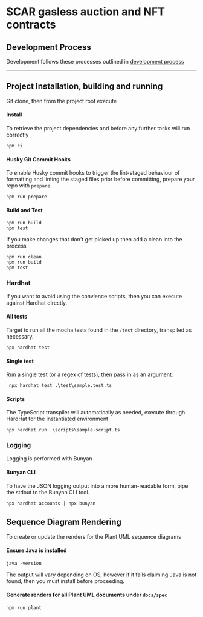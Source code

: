 # $CAR gasless auction and NFT contracts


## Development Process

Development follows these processes outlined in [development process](docs/development_process.md)

---

## Project Installation, building and running

Git clone, then from the project root execute

#### Install

To retrieve the project dependencies and before any further tasks will run correctly

```shell
npm ci
```

#### Husky Git Commit Hooks

To enable Husky commit hooks to trigger the lint-staged behaviour of formatting and linting the staged files prior
before committing, prepare your repo with `prepare`.

```shell
npm run prepare
```

#### Build and Test

```shell
npm run build
npm test
```

If you make changes that don't get picked up then add a clean into the process

```shell
npm run clean
npm run build
npm test
```

### Hardhat

If you want to avoid using the convience scripts, then you can execute against Hardhat directly.

#### All tests

Target to run all the mocha tests found in the `/test` directory, transpiled as necessary.

```shell
npx hardhat test
```

#### Single test

Run a single test (or a regex of tests), then pass in as an argument.

```shell
 npx hardhat test .\test\sample.test.ts
```

#### Scripts

The TypeScript transpiler will automatically as needed, execute through HardHat for the instantiated environment

```shell
npx hardhat run .\scripts\sample-script.ts
```

### Logging

Logging is performed with Bunyan

#### Bunyan CLI

To have the JSON logging output into a more human-readable form, pipe the stdout to the Bunyan CLI tool.

```shell
npx hardhat accounts | npx bunyan
```

## Sequence Diagram Rendering

To create or update the renders for the Plant UML sequence diagrams

#### Ensure Java is installed

```shell
java -version
```

The output will vary depending on OS, however if it fails claiming Java is not found, then you must install before proceeding.

#### Generate renders for all Plant UML documents under `docs/spec`

```shell
npm run plant
```
